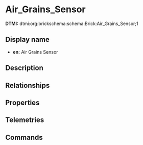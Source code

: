 # Air_Grains_Sensor
**DTMI:** dtmi:org:brickschema:schema:Brick:Air_Grains_Sensor;1
## Display name
- **en:** Air Grains Sensor
## Description
## Relationships
## Properties
## Telemetries
## Commands
